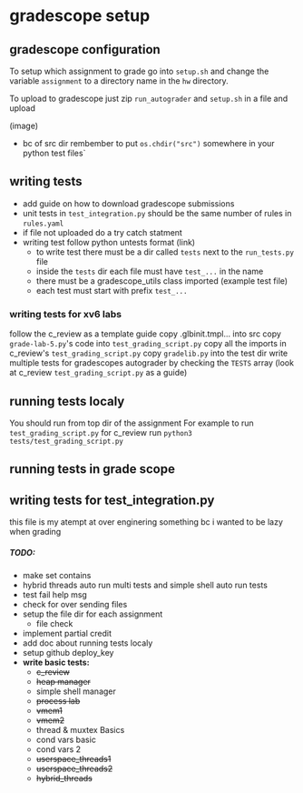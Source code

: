 # gradescope setup

## gradescope configuration
To setup which assignment to grade go into `setup.sh` and change the
variable `assignment` to a directory name in the `hw` directory.

To upload to gradescope just zip `run_autograder` and `setup.sh` in a file and
upload

(image)

* bc of src dir rembember to put `os.chdir("src")` somewhere in your python test files`
## writing tests
* add guide on how to download gradescope submissions
* unit tests in `test_integration.py` should be the same number of rules in `rules.yaml`
* if file not uploaded do a try catch statment
* writing test follow python untests format (link)
    * to write test there must be a dir called `tests` next to the `run_tests.py` file
    * inside the `tests` dir each file must have `test_...` in the name
    * there must be a gradescope_utils class imported
(example test file)
    * each test must start with prefix `test_...`


### writing tests for xv6 labs
follow the c_review as a template guide
copy .glbinit.tmpl... into src
copy `grade-lab-5.py`'s code into `test_grading_script.py`
copy all the imports in c_review's `test_grading_script.py` 
copy `gradelib.py` into the test dir
write multiple tests for gradescopes autograder by checking the `TESTS` array (look at c_review `test_grading_script.py` as a guide)

## running tests localy
You should run from top dir of the assignment
For example to run `test_grading_script.py` for c_review run `python3 tests/test_grading_script.py`

## running tests in grade scope


## writing tests for test_integration.py
this file is my atempt at over enginering something bc i wanted to be lazy when grading
##### TODO:
* make set contains
* hybrid threads auto run multi tests and simple shell auto run tests
* test fail help msg
* check for over sending files
* setup the file dir for each assignment
    * file check
* implement partial credit
* add doc about running tests localy
* setup github deploy_key
* **write basic tests:**
    * <del>c_review
    * <del>heap manager
    * simple shell manager
    * <del>process lab
    * <del>vmem1
    * <del>vmem2
    * thread & muxtex Basics
    * cond vars basic
    * cond vars 2
    * <del>userspace_threads1
    * <del>userspace_threads2
    * <del>hybrid_threads
